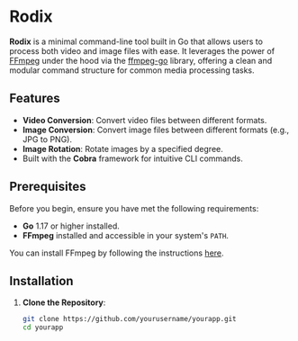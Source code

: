 # Rodix

**Rodix** is a minimal command-line tool built in Go that allows users to process both video and image files with ease. It leverages the power of [FFmpeg](https://ffmpeg.org/) under the hood via the [ffmpeg-go](https://github.com/u2takey/ffmpeg-go) library, offering a clean and modular command structure for common media processing tasks.

## Features

- **Video Conversion**: Convert video files between different formats.
- **Image Conversion**: Convert image files between different formats (e.g., JPG to PNG).
- **Image Rotation**: Rotate images by a specified degree.
- Built with the **Cobra** framework for intuitive CLI commands.

## Prerequisites

Before you begin, ensure you have met the following requirements:

- **Go** 1.17 or higher installed.
- **FFmpeg** installed and accessible in your system's `PATH`.

You can install FFmpeg by following the instructions [here](https://ffmpeg.org/download.html).

## Installation

1. **Clone the Repository**:

   ```bash
   git clone https://github.com/yourusername/yourapp.git
   cd yourapp
